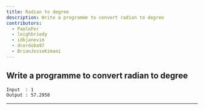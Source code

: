 ```yaml
---
title: Radian to degree
description: Write a programme to convert radian to degree
contributors:
  - PaoloFer
  - leighbriody
  - idkjanevim
  - dcordoba97
  - BrianJesseKimani
---
```


## Write a programme to convert radian to degree

```txt
Input  : 1
Output : 57.2958
```

---

